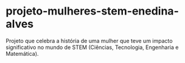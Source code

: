 # projeto-mulheres-stem-enedina-alves
Projeto que celebra a história de uma mulher que teve um impacto significativo no mundo de STEM (Ciências, Tecnologia, Engenharia e Matemática).
